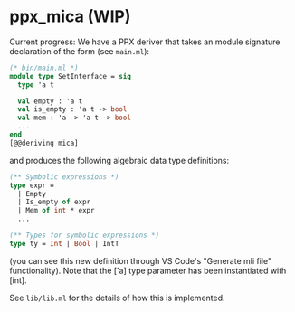 # ppx_mica (WIP)

Current progress:
We have a PPX deriver that takes an module signature declaration of the form (see `main.ml`):
```ocaml
(* bin/main.ml *)
module type SetInterface = sig
  type 'a t 

  val empty : 'a t
  val is_empty : 'a t -> bool
  val mem : 'a -> 'a t -> bool
  ...
end
[@@deriving mica] 
```
and produces the following algebraic data type definitions:
```ocaml 
(** Symbolic expressions *)
type expr =
  | Empty
  | Is_empty of expr
  | Mem of int * expr
  ...

(** Types for symbolic expressions *)
type ty = Int | Bool | IntT  
```
(you can see this new definition through VS Code's "Generate mli file" functionality).
Note that the ['a] type parameter has been instantiated with [int]. 

See `lib/lib.ml` for the details of how this is implemented.
